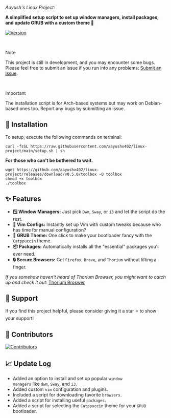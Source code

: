 *Aayush's Linux Project:*  

<strong>A simplified setup script to set up window managers, install packages, and update GRUB with a custom theme 🚀</strong>

[![Version](https://img.shields.io/github/v/release/aayushx402/linux-project?color=%230567ff&label=Latest%20Release&style=for-the-badge)](https://github.com/aayushx402/linux-project/releases/latest)

<br>

> [!Note]
> This project is still in development, and you may encounter some bugs. Please feel free to submit an issue if you run into any problems: [Submit an Issue](https://github.com/aayushx402/linux-project/issues).

<br>

> [!IMPORTANT]
> The installation script is for Arch-based systems but may work on Debian-based ones too. Report any bugs by submitting an issue.

## 🚀 Installation

To setup, execute the following commands on terminal:

```shell
curl -fsSL https://raw.githubusercontent.com/aayushx402/linux-project/main/setup.sh | sh
```

<p><strong>For those who can't be bothered to wait.</strong></p>

```shell
wget https://github.com/aayushx402/linux-project/releases/download/v0.5.0/toolbox -O toolbox
chmod +x toolbox
./toolbox
```

<h2>✨ Features</h2>
<ul>
    <li><strong>🪟 Window Managers:</strong> Just pick <code>Dwm</code>, <code>Sway</code>, or <code>i3</code> and let the script do the rest.</li>
    <li><strong>🔧 Vim Configs:</strong> Instantly set up Vim with custom tweaks because who has time for manual configuration?</li>
    <li><strong>🎨 GRUB Theme:</strong> One click to make your bootloader fancy with the <code>Catppuccin</code> theme.</li>
    <li><strong>📦 Packages:</strong> Automatically installs all the "essential" packages you'll ever need.</li>
    <li><strong>🔒 Secure Browsers:</strong> Get <code>Firefox</code>, <code>Brave</code>, and <code>Thorium</code> without lifting a finger.</li>
</ul>

*If you somehow haven't heard of Thorium Browser, you might want to catch up and check it out:* [Thorium Broswer](https://github.com/Alex313031/thorium)

## 󰣉  Support

If you find this project helpful, please consider giving it a star ⭐ to show your support!

##   Contributors
[![Contributors](https://contrib.rocks/image?repo=aayushx402/linux-project)](https://github.com/aayushx402/linux-project/graphs/contributors)

## 📈 Update Log
- Added an option to install and set up popular <code>window managers</code> like <code>dwm</code>, <code>Sway</code>, and <code>i3</code>.
- Added custom <code>vim</code> configuration and plugins.
- Included a script for downloading favorite <code>browsers</code>.
- Added a script for installing useful <code>packages</code>.
- Added a script for selecting the <code>Catppuccin</code> theme for your <code>GRUB</code> bootloader.







